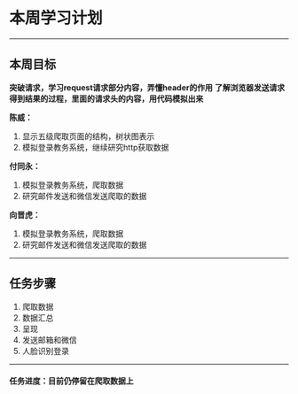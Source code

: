 # 本周学习计划
---

## 本周目标
**突破请求，学习request请求部分内容，弄懂header的作用**
**了解浏览器发送请求得到结果的过程，里面的请求头的内容，用代码模拟出来**

**陈威：**
1. 显示五级爬取页面的结构，树状图表示
2. 模拟登录教务系统，继续研究http获取数据

**付同永：**
1. 模拟登录教务系统，爬取数据
2. 研究邮件发送和微信发送爬取的数据

**向晋虎：**
1. 模拟登录教务系统，爬取数据
2. 研究邮件发送和微信发送爬取的数据
---
## 任务步骤

1. 爬取数据
2. 数据汇总
3. 呈现
4. 发送邮箱和微信  
5. 人脸识别登录

---
#### 任务进度：目前仍停留在爬取数据上

